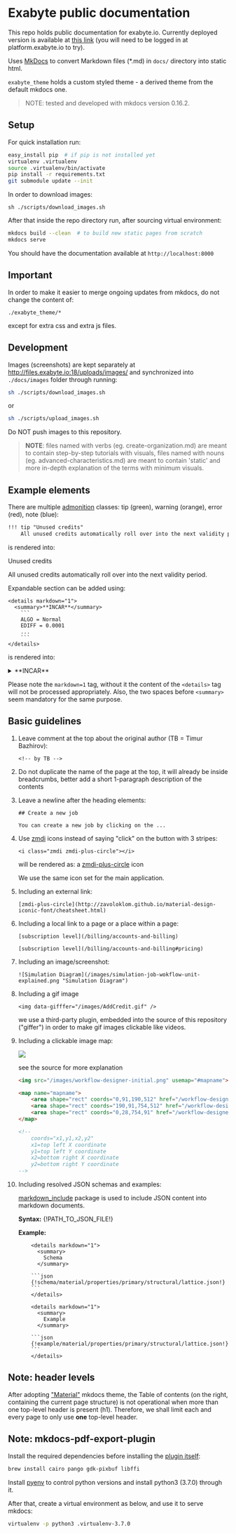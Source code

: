 # Exabyte public documentation

This repo holds public documentation for exabyte.io. Currently deployed version is available at [this link](http://docs.exabyte.io) (you will need to be logged in at platform.exabyte.io to try).

Uses [MkDocs](http://www.mkdocs.org/#getting-started) to convert Markdown files (*.md) in `docs/` directory into static html.

`exabyte_theme` holds a custom styled theme - a derived theme from the default mkdocs one.

> NOTE: tested and developed with mkdocs version 0.16.2.

## Setup

For quick installation run:

```bash
easy_install pip  # if pip is not installed yet
virtualenv .virtualenv
source .virtualenv/bin/activate
pip install -r requirements.txt
git submodule update --init
```

In order to download images:

```
sh ./scripts/download_images.sh
```

After that inside the repo directory run, after sourcing virtual environment:

```bash
mkdocs build --clean  # to build new static pages from scratch
mkdocs serve
```

You should have the documentation available at `http://localhost:8000`

## Important

In order to make it easier to merge ongoing updates from mkdocs, do not change the content of:

    ./exabyte_theme/*

except for extra css and extra js files.

## Development

Images (screenshots) are kept separately at http://files.exabyte.io:18/uploads/images/ and synchronized into `./docs/images` folder through running:

```bash
sh ./scripts/download_images.sh
```

or

```bash
sh ./scripts/upload_images.sh
```

Do NOT push images to this repository.

> **NOTE**: files named with verbs (eg. create-organization.md) are meant to contain step-by-step tutorials with visuals, files named with nouns (eg. advanced-characteristics.md) are meant to contain 'static' and more in-depth explanation of the terms with minimum visuals.

## Example elements

There are multiple [admonition](https://pythonhosted.org/Markdown/extensions/admonition.html) classes: tip (green), warning (orange), error (red), note (blue):

```txt
!!! tip "Unused credits"
    All unused credits automatically roll over into the next validity period.
```

is rendered into:

<div class="tip">
    <p class="first admonition-title">Unused credits</p>
    <p class="last">All unused credits automatically roll over into the next validity period.</p>
</div>

Expandable section can be added using:

```
<details markdown="1">
  <summary>**INCAR**</summary>
    ```
    ALGO = Normal
    EDIFF = 0.0001
    ...
    ```
</details>
```

is rendered into:

<details markdown="1">
  <summary>**INCAR**</summary>
    ```
    ALGO = Normal<br>
    EDIFF = 0.0001
    ...
    ```
</details>

Please note the `markdown=1` tag, without it the content of the `<details>` tag will not be processed appropriately. Also, the two spaces before `<summary>` seem mandatory for the same purpose.


## Basic guidelines

1. Leave comment at the top about the original author (TB = Timur Bazhirov):
    ```
    <!-- by TB -->
    ```

2. Do not duplicate the name of the page at the top, it will already be inside breadcrumbs, better add a short 1-paragraph description of the contents

3. Leave a newline after the heading elements:
    ```
    ## Create a new job

    You can create a new job by clicking on the ...
    ```

4. Use [zmdi](http://zavoloklom.github.io/material-design-iconic-font/cheatsheet.html) icons instead of saying "click" on the button with 3 stripes:

    ```
    <i class="zmdi zmdi-plus-circle"></i>
    ```

    will be rendered as: a [zmdi-plus-circle](http://zavoloklom.github.io/material-design-iconic-font/cheatsheet.html) icon

    We use the same icon set for the main application.

5. Including an external link:
    ```
    [zmdi-plus-circle](http://zavoloklom.github.io/material-design-iconic-font/cheatsheet.html)
    ```

6. Including a local link to a page or a place within a page:
    ```
    [subscription level](/billing/accounts-and-billing)
    ```

    ```
    [subscription level](/billing/accounts-and-billing#pricing)
    ```

7. Including an image/screenshot:
    ```
    ![Simulation Diagram](/images/simulation-job-wokflow-unit-explained.png "Simulation Diagram")
    ```

8. Including a gif image
    ```
    <img data-gifffer="/images/AddCredit.gif" />
    ```

    we use a third-party plugin, embedded into the source of this repository ("giffer") in order to make gif images clickable like videos.

9. Including a clickable image map:

    <img src="/images/workflow-designer-initial.png" usemap="#mapname">

    <map name="mapname">
        <area shape="rect" coords="0,91,190,512" href="/workflow-designer/sidebar-items/">
        <area shape="rect" coords="190,91,754,512" href="/workflow-designer/source-editor-intro/">
        <area shape="rect" coords="0,28,754,91" href="/workflow-designer/header-menu-actions">
    </map>

    see the source for more explanation

    ```markdown
    <img src="/images/workflow-designer-initial.png" usemap="#mapname">

    <map name="mapname">
        <area shape="rect" coords="0,91,190,512" href="/workflow-designer/sidebar-items/">
        <area shape="rect" coords="190,91,754,512" href="/workflow-designer/source-editor-intro/">
        <area shape="rect" coords="0,28,754,91" href="/workflow-designer/header-menu-actions">
    </map>
    
    <!-- 
        coords="x1,y1,x2,y2"
        x1=top left X coordinate
        y1=top left Y coordinate
        x2=bottom right X coordinate
        y2=bottom right Y coordinate
    -->
    ```

10. Including resolved JSON schemas and examples:
    
    [markdown_include](https://github.com/Exabyte-io/markdown-include) package is used to include JSON content into markdown documents.
    
    **Syntax:** {!PATH_TO_JSON_FILE!}
    
    **Example:**

    ```
        <details markdown="1">
          <summary>
            Schema
          </summary> 
        
        ```json
        {!schema/material/properties/primary/structural/lattice.json!}
        ```
        </details>
        
        <details markdown="1">
          <summary>
            Example
          </summary> 
        
        ```json
        {!example/material/properties/primary/structural/lattice.json!}
        ```
        </details>
    ```

## Note: header levels

After adopting ["Material"](https://squidfunk.github.io/mkdocs-material/) mkdocs theme, the Table of contents (on the right, containing the current page structure) is not operational when more than one top-level header is present (h1). Therefore, we shall limit each and every page to only use **one** top-level header.

## Note: mkdocs-pdf-export-plugin

Install the required dependencies before installing the [plugin itself](https://github.com/shauser/mkdocs-pdf-export-plugin):

```bash
brew install cairo pango gdk-pixbuf libffi
```

Install [pyenv](https://github.com/pyenv/pyenv) to control python versions and install python3 (3.7.0) through it.

After that, create a virtual environment as below, and use it to serve mkdocs:

```bash
virtualenv -p python3 .virtualenv-3.7.0
```
